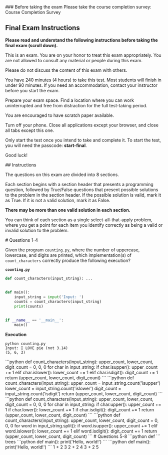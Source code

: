 <quiz>
<settings title="Final" due_at="Dec 21, 2023, 11:59 PM" available_from="Dec 16, 2023, 12:00 AM" available_to="Dec 21, 2023, 11:59 PM" points_possible="40" assignment_group="Final" shuffle_answers="True" time_limit="240" allowed_attempts="1" show_correct_answers_at="Dec 21, 2023, 11:59 PM" access_code="start-final">
### Before taking the exam
Please take the course completion survey: Course Completion Survey

 

## Final Exam Instructions
**Please read and understand the following instructions before taking the final exam (scroll down).**

This is an exam. You are on your honor to treat this exam appropriately. You are not allowed to consult any material or people during this exam.

Please do not discuss the content of this exam with others.

You have 240 minutes (4 hours) to take this test. Most students will finish in under 90 minutes. If you need an accommodation, contact your instructor before you start the exam.

Prepare your exam space. Find a location where you can work uninterrupted and free from distraction for the full test-taking period. 

You are encouraged to have scratch paper available. 

Turn off your phone. Close all applications except your browser, and close all tabs except this one.

Only start the test once you intend to take and complete it. To start the test, you will need the passcode: **start-final**. 

Good luck!

</settings>


<question type="text">
## Instructions

The questions on this exam are divided into 8 sections.

Each section begins with a section header that presents a programming question, followed by True/False questions that present possible solutions to the problem in the section header. If the possible solution is valid, mark it as True. If it is not a valid solution, mark it as False. 

**There may be more than one valid solution in each section.**

You can think of each section as a single select-all-that-apply problem, where you get a point for each item you identify correctly as being a valid or invalid solution to the problem.

</question>

<question type = "multiple-tf">
# Questions 1-4

Given the program `counting.py`, where the number of uppercase, lowercase, and digits are printed, which implementation(s) of `count_characters` correctly produce the following execution?

**`counting.py`**

```python
def count_characters(input_string): ...
    
    
def main():
    input_string = input('Input: ')
    counts = count_characters(input_string)
    print(counts)
    

if __name__ == '__main__':
    main()

```

**Execution**
```text
python counting.py
Input: I LOVE pie (not 3.14)
(5, 6, 3)
```
<right>
```python
def count_characters(input_string):
    upper_count, lower_count, digit_count = 0, 0, 0
    for char in input_string:
        if char.isupper():
            upper_count += 1
        elif char.islower():
            lower_count += 1
        elif char.isdigit():
            digit_count += 1
    return (upper_count, lower_count, digit_count)
```
</right>
<wrong>
```python
def count_characters(input_string):
    upper_count = input_string.count('isupper')
    lower_count = input_string.count('islower')
    digit_count = input_string.count('isdigit')
    return (upper_count, lower_count, digit_count)
```
</wrong>
<wrong>
```python
def count_characters(input_string):
    upper_count, lower_count, digit_count = 0, 0, 0
    for char in input_string:
        if char.upper():
            upper_count += 1
        if char.lower():
            lower_count += 1
        if char.isdigit():
            digit_count += 1
    return (upper_count, lower_count, digit_count)
```
</wrong>
<wrong>
```python
def count_characters(input_string):
    upper_count, lower_count, digit_count = 0, 0, 0
    for word in input_string.split():
        if word.isupper():
            upper_count += 1
        elif word.islower():
            lower_count += 1
        elif word.isdigit():
            digit_count += 1
    return (upper_count, lower_count, digit_count)
```
</wrong>
</question>

<question type = "multiple-tf">
# Questions 5-8
<right>
```python
def 
```
</right>
<wrong>
trees
</wrong>
<wrong>
```python
def main():
    print('Hello, world!')
```
</wrong>
</question>

<question type = "true-false">
<right>
```python
def main():
    print('Hello, world!')
```
</right>
</question>

<question type = "matching">
<left>
1 + 2
</left>
<right>
3
</right>
<left>
2 + 2
</left>
<right>
4
</right>
<left>
3 + 2
</left>
<right>
5
</right>
</question>
</quiz>



